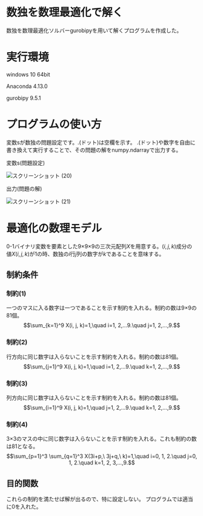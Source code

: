 # 数独を数理最適化で解く
数独を数理最適化ソルバーgurobipyを用いて解くプログラムを作成した。

# 実行環境
windows 10 64bit

Anaconda 4.13.0

gurobipy 9.5.1

# プログラムの使い方
変数sが数独の問題設定です。.(ドット)は空欄を示す。
.(ドット)や数字を自由に書き換えて実行することで、その問題の解をnumpy.ndarrayで出力する。

変数s(問題設定)

![スクリーンショット (20)](https://user-images.githubusercontent.com/108399244/176651104-b50c96be-b961-4279-aec9-89d8e27dbca4.png)

出力(問題の解)

![スクリーンショット (21)](https://user-images.githubusercontent.com/108399244/176651580-d5258da3-4cb2-463b-8f73-86123d3a77dd.png)

# 最適化の数理モデル
0-1バイナリ変数を要素とした9×9×9の三次元配列$X$を用意する。${(i, j, k)}$成分の値${X(i, j, k)}$が1の時、数独の$i$行$j$列の数字が$k$であることを意味する。

## 制約条件
### 制約(1)
一つのマスに入る数字は一つであることを示す制約を入れる。制約の数は9×9の81個。
$$\sum_{k=1}^9 X(i, j, k)=1,\quad i=1, 2,...9.\quad j=1, 2,...,9.$$

### 制約(2)
行方向に同じ数字は入らないことを示す制約を入れる。制約の数は81個。
$$\sum_{j=1}^9 X(i, j, k)=1,\quad i=1, 2,...9.\quad k=1, 2,...,9.$$

### 制約(3)
列方向に同じ数字は入らないことを示す制約を入れる。制約の数は81個。
$$\sum_{i=1}^9 X(i, j, k)=1,\quad j=1, 2,...9.\quad k=1, 2,...,9.$$

### 制約(4)
3×3のマスの中に同じ数字は入らないことを示す制約を入れる。これも制約の数は81となる。
$$\sum_{p=1}^3 \sum_{q=1}^3 X(3i+p,\ 3j+q,\ k)=1,\quad i=0, 1, 2.\quad j=0, 1, 2.\quad k=1, 2, 3,...,9.$$

## 目的関数
これらの制約を満たせば解が出るので、特に設定しない。
プログラムでは適当に0を入れた。
